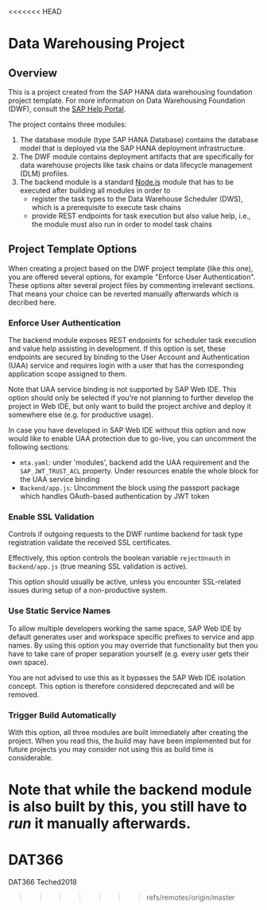 <<<<<<< HEAD
# Data Warehousing Project

## Overview
This is a project created from the SAP HANA data warehousing foundation project
template. For more information on Data Warehousing Foundation (DWF), consult the
[SAP Help Portal](https://help.sap.com/viewer/p/SAP_HANA_DATA_WAREHOUSING_FOUNDATION).

The project contains three modules:

1. The database module (type SAP HANA Database) contains the database model
   that is deployed via the SAP HANA deployment infrastructure.
2. The DWF module contains deployment artifacts that are specifically for data
   warehouse projects like task chains or data lifecycle management (DLM)
   profiles.
3. The backend module is a standard [Node.js](https://nodejs.org/en/) module
   that has to be executed after building all modules in order to
   - register the task types to the Data Warehouse Scheduler (DWS), which is a
     prerequisite to execute task chains
   - provide REST endpoints for task execution but also value help, i.e., the
     module must also run in order to model task chains

## Project Template Options
When creating a project based on the DWF project template (like this one), you
are offered several options, for example "Enforce User Authentication". These
options alter several project files by commenting irrelevant sections. That
means your choice can be reverted manually afterwards which is decribed here.

### Enforce User Authentication
The backend module exposes REST endpoints for scheduler task execution and value
help assisting in development. If this option is set, these endpoints are
secured by binding to the User Account and Authentication (UAA) service and
requires login with a user that has the corresponding application scope
assigned to them.

Note that UAA service binding is not supported by SAP Web IDE. This option
should only be selected if you're not planning to further develop the project in
Web IDE, but only want to build the project archive and deploy it somewhere else
(e.g. for productive usage).

In case you have developed in SAP Web IDE without this option and now would like
to enable UAA protection due to go-live, you can uncomment the following
sections:
* `mta.yaml`: under 'modules', backend add the UAA requirement and the
  `SAP_JWT_TRUST_ACL` property. Under resources enable the whole block for the
  UAA service binding
* `Backend/app.js`: Uncomment the block using the passport package which handles
  OAuth-based authentication by JWT token

### Enable SSL Validation
Controls if outgoing requests to the DWF runtime backend for task type
registration validate the received SSL certificates.

Effectively, this option controls the boolean variable `rejectUnauth` in
`Backend/app.js` (true meaning SSL validation is active).

This option should usually be active, unless you encounter SSL-related issues
during setup of a non-productive system.

### Use Static Service Names
To allow multiple developers working the same space, SAP Web IDE by default
generates user and workspace specific prefixes to service and app names. By
using this option you may override that functionality but then you have to take
care of proper separation yourself (e.g. every user gets their own space).

You are not advised to use this as it bypasses the SAP Web IDE isolation concept.
This option is therefore considered depcrecated and will be removed.

### Trigger Build Automatically
With this option, all three modules are built immediately after creating the
project.
When you read this, the build may have been implemented but for future projects
you may consider not using this as build time is considerable.

Note that while the backend module is also built by this, you still have to
*run* it manually afterwards.
=======
# DAT366
DAT366 Teched2018
>>>>>>> refs/remotes/origin/master
